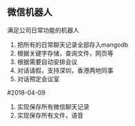 ## 微信机器人
满足公司日常功能的机器人
1. 把所有的日常聊天记录全部存入mangodb
2. 根据关键字存储，查询文件，网页等
3. 根据需要自动安排会议
4. 对话请假，支持深圳，香港两地同事
5. 对话预定会议室

#2018-04-09
1. 实现保存所有微信聊天记录
2. 实现保存所有文件，语音